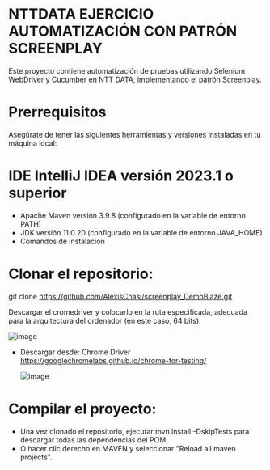 # NTTDATA EJERCICIO AUTOMATIZACIÓN CON PATRÓN SCREENPLAY
Este proyecto contiene automatización de pruebas utilizando Selenium WebDriver y Cucumber en NTT DATA, implementando el patrón Screenplay.

# Prerrequisitos
Asegúrate de tener las siguientes herramientas y versiones instaladas en tu máquina local:

# IDE IntelliJ IDEA versión 2023.1 o superior

- Apache Maven versión 3.9.8 (configurado en la variable de entorno PATH)
- JDK versión 11.0.20 (configurado en la variable de entorno JAVA_HOME)
- Comandos de instalación
# Clonar el repositorio:

git clone https://github.com/AlexisChasi/screenplay_DemoBlaze.git

Descargar el cromedriver y colocarlo en la ruta especificada, adecuada para la arquitectura del ordenador (en este caso, 64 bits).

![image](https://github.com/user-attachments/assets/37a6383f-7882-4b8d-85f0-68541806fd80)

- Descargar desde: Chrome Driver https://googlechromelabs.github.io/chrome-for-testing/

  ![image](https://github.com/user-attachments/assets/e1dca051-b891-40b2-b661-ca11889579bc)


# Compilar el proyecto:

- Una vez clonado el repositorio, ejecutar mvn install -DskipTests para descargar todas las dependencias del POM.
- O hacer clic derecho en MAVEN y seleccionar "Reload all maven projects".
